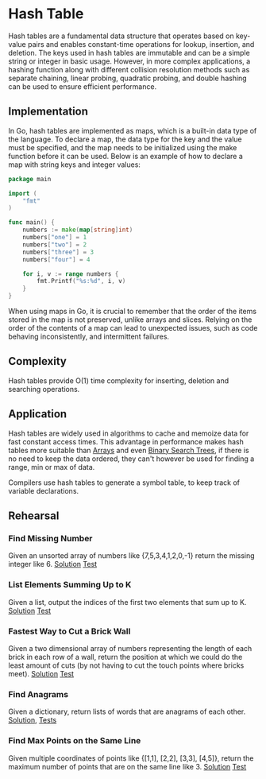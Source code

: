# Hash Table

Hash tables are a fundamental data structure that operates based on key-value pairs and enables constant-time operations for lookup, insertion, and deletion. The keys used in hash tables are immutable and can be a simple string or integer in basic usage. However, in more complex applications, a hashing function along with different collision resolution methods such as separate chaining, linear probing, quadratic probing, and double hashing can be used to ensure efficient performance.

## Implementation

In Go, hash tables are implemented as maps, which is a built-in data type of the language. To declare a map, the data type for the key and the value must be specified, and the map needs to be initialized using the make function before it can be used. Below is an example of how to declare a map with string keys and integer values:

```Go
package main

import (
	"fmt"
)

func main() {
	numbers := make(map[string]int)
	numbers["one"] = 1
	numbers["two"] = 2
	numbers["three"] = 3
	numbers["four"] = 4

	for i, v := range numbers {
		fmt.Printf("%s:%d", i, v)
	}
}
```

When using maps in Go, it is crucial to remember that the order of the items stored in the map is not preserved, unlike arrays and slices. Relying on the order of the contents of a map can lead to unexpected issues, such as code behaving inconsistently, and intermittent failures.

## Complexity

Hash tables provide O(1) time complexity for inserting, deletion and searching operations.

## Application

Hash tables are widely used in algorithms to cache and memoize data for fast constant access times. This advantage in performance makes hash tables more suitable than [Arrays](../arrays) and even [Binary Search Trees](../tree), if there is no need to keep the data ordered, they can't however be used for finding a range, min or max of data.

Compilers use hash tables to generate a symbol table, to keep track of variable declarations.

## Rehearsal

### Find Missing Number

Given an unsorted array of numbers like {7,5,3,4,1,2,0,-1} return the missing integer like 6. [Solution](missing_number.go) [Test](missing_number.go)

### List Elements Summing Up to K

Given a list, output the indices of the first two elements that sum up to K. [Solution](sum_up_to_k.go) [Test](sum_up_to_k_test.go)

### Fastest Way to Cut a Brick Wall

Given a two dimensional array of numbers representing the length of each brick in each row of a wall, return the position at which we could do the least amount of cuts (by not having to cut the touch points where bricks meet). [Solution](cut_brick_wall.go) [Test](cut_brick_wall_test.go)

### Find Anagrams

Given a dictionary, return lists of words that are anagrams of each other. [Solution](find_anagrams.go), [Tests](find_anagrams_test.go)

### Find Max Points on the Same Line

Given multiple coordinates of points like {[1,1], [2,2], [3,3], [4,5]}, return the maximum number of points that are on the same line like 3. [Solution](max_lines_on_line.go) [Test](max_lines_on_line_test.go)
